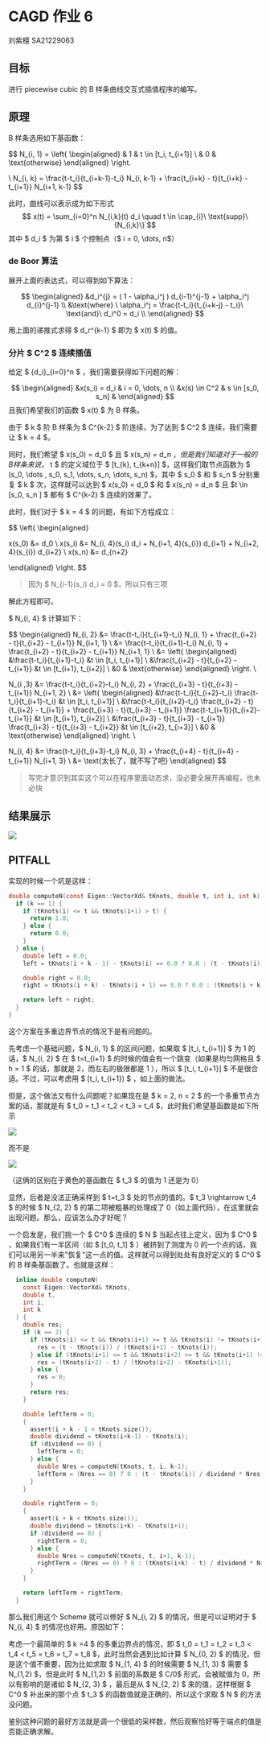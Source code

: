 # CAGD 作业 6

刘紫檀 SA21229063

## 目标

进行 piecewise cubic 的 B 样条曲线交互式插值程序的编写。

## 原理

B 样条选用如下基函数：

$$
N_{i, 1} = \left\{ 
\begin{aligned}
& 1 & t \in [t_i, t_{i+1}] \\
& 0 & \text{otherwise}
\end{aligned}
\right.

\\
N_{i, k} = \frac{t-t_i}{t_{i+k-1}-t_i} N_{i, k-1} + \frac{t_{i+k} - t}{t_{i+k} - t_{i+1}} N_{i+1, k-1}
$$

此时，曲线可以表示成为如下形式
$$
x(t) = \sum_{i=0}^n N_{i,k}(t) d_i \quad t \in \cap_{i}\ \text{supp}\{N_{i,k}\}
$$
其中 $ d_i $ 为第 $ i $ 个控制点（$ i = 0, \dots, n$）

### de Boor 算法

展开上面的表达式，可以得到如下算法：

$$
\begin{aligned}
&d_i^{j} = ( 1 - \alpha_i^j ) d_{i-1}^{j-1} + \alpha_i^j d_{i}^{j-1} \\
&\text{where} \ \alpha_i^j = \frac{t-t_i}{t_{i+k-j} - t_i}\ \text{and}\ d_i^0 = d_i \\
\end{aligned}
$$

用上面的递推式求得 $ d_r^{k-1} $ 即为 $ x(t) $ 的值。

### 分片 $ C^2 $ 连续插值

给定 $ \{d_i\}_{i=0}^n $ ，我们需要获得如下问题的解：

$$
\begin{aligned}
&x(s_i) = d_i & i = 0, \dots, n \\
&x(s) \in C^2 & s \in [s_0, s_n]
&
\end{aligned}
$$
且我们希望我们的函数 $ x(t) $ 为 B 样条。

由于 $ k $ 阶 B 样条为 $ C^{k-2} $ 阶连续，为了达到 $ C^2 $ 连续，我们需要让 $ k = 4 $。

同时，我们希望 $ x(s_0) = d_0 $ 且 $ x(s_n) = d_n $，但是我们知道对于一般的 B 样条来说，$ t $ 的定义域位于 $ [t_{k}, t_{k+n}] $，这样我们取节点函数为 $ (s_0, \dots , s_0, s_1, \dots, s_n, \dots, s_n) $，其中 $ s_0 $ 和 $ s_n $ 分别重复 $ k $ 次，这样就可以达到 $ x(s_0) = d_0 $ 和 $ x(s_n) = d_n $ 且 $t \in [s_0, s_n ] $ 都有 $ C^{k-2} $ 连续的效果了。

此时，我们对于 $ k = 4 $ 的问题，有如下方程成立：

$$
\left\{
\begin{aligned}

x(s_0) &= d_0 \\
x(s_i) &= N_{i, 4}(s_i) d_i + N_{i+1, 4}(s_{i}) d_{i+1} + N_{i+2, 4}(s_{i}) d_{i+2} \\
x(s_n) &= d_{n+2}

\end{aligned}
\right.
$$
> 因为 $ N_{i-1}(s_i) d_i = 0 $，所以只有三项

解此方程即可。

$ N_{i, 4} $ 计算如下：

$$
\begin{aligned}
N_{i, 2} &= \frac{t-t_i}{t_{i+1}-t_i} N_{i, 1} + \frac{t_{i+2} - t}{t_{i+2} - t_{i+1}} N_{i+1, 1} \\
&= \frac{t-t_i}{t_{i+1}-t_i} N_{i, 1} + \frac{t_{i+2} - t}{t_{i+2} - t_{i+1}} N_{i+1, 1} \\
&= \left\{
\begin{aligned}
&\frac{t-t_i}{t_{i+1}-t_i} &t \in [t_i, t_{i+1}] \\
&\frac{t_{i+2} - t}{t_{i+2} - t_{i+1}} &t \in [t_{i+1}, t_{i+2}] \\
&0 & \text{otherwise}
\end{aligned}
\right.
\\

N_{i ,3} &= \frac{t-t_i}{t_{i+2}-t_i} N_{i, 2} + \frac{t_{i+3} - t}{t_{i+3} - t_{i+1}} N_{i+1, 2} \\
&= \left\{
\begin{aligned}
&\frac{t-t_i}{t_{i+2}-t_i} \frac{t-t_i}{t_{i+1}-t_i} &t \in [t_i, t_{i+1}] \\
&\frac{t-t_i}{t_{i+2}-t_i} \frac{t_{i+2} - t}{t_{i+2} - t_{i+1}} + \frac{t_{i+3} - t}{t_{i+3} - t_{i+1}} \frac{t-t_{i+1}}{t_{i+2}-t_{i+1}} &t \in [t_{i+1}, t_{i+2}] \\
&\frac{t_{i+3} - t}{t_{i+3} - t_{i+1}} \frac{t_{i+3} - t}{t_{i+3} - t_{i+2}} &t \in [t_{i+2}, t_{i+3}] \\
&0 & \text{otherwise}
\end{aligned}
\right.
\\

N_{i, 4} &= \frac{t-t_i}{t_{i+3}-t_i} N_{i, 3} + \frac{t_{i+4} - t}{t_{i+4} - t_{i+1}} N_{i+1, 3} \\
&= \text{太长了，就不写了吧}
\end{aligned}
$$

> 写完才意识到其实这个可以在程序里面动态求，没必要全展开再编程，也未必快

## 结果展示

![](Homework6.assets/hw_ex1.png)

## PITFALL

实现的时候一个坑是这样：

```c
double computeN(const Eigen::VectorXd& tKnots, double t, int i, int k) {
  if (k == 1) {
    if (tKnots(i) <= t && tKnots(i+1) > t) {
      return 1.0;
    } else {
      return 0.0;
    }
  } else {
    double left = 0.0;
	left = tKnots(i + k - 1) - tKnots(i) == 0.0 ? 0.0 : (t - tKnots(i)) / (tKnots(i + k - 1) - tKnots(i)) * computeN(tKnots, t, i, k - 1);

	double right = 0.0;
	right = tKnots(i + k) - tKnots(i + 1) == 0.0 ? 0.0 : (tKnots(i + k) - t) / (tKnots(i + k) - tKnots(i + 1)) * computeN(tKnots, t, i + 1, k - 1);

	return left + right;
  }
}
```

这个方案在多重边界节点的情况下是有问题的。

先考虑一个基础问题，$ N_{i, 1} $ 的区间问题，如果取 $ [t_i, t_{i+1}] $ 为 1 的话，$ N_{i, 2} $ 在 $ t=t_{i+1} $ 的时候的值会有一个跳变（如果是均匀网格且 $ h = 1 $ 的话，那就是 2，而左右的极限都是 1 ），所以 $ [t_i, t_{i+1}] $ 不是很合适。不过，可以考虑用  $ [t_i, t_{i+1}) $ ，如上面的做法。

但是，这个做法又有什么问题呢？如果现在是 $ k = 2, n = 2 $ 的一个多重节点方案的话，那就是有 $ t_0 = t_1 < t_2 < t_3 = t_4 $，此时我们希望基函数是如下所示

![](Homework6.assets/correct_situ.png)

而不是

![](Homework6.assets/wrong_situ.png)

（这俩的区别在于黄色的基函数在 $ t_3 $ 的值为 1 还是为 0）

显然，后者是没法正确采样到 $ t=t_3 $ 处的节点的值的。$ t_3 \rightarrow t_4 $ 的时候 $ N_{2, 2} $ 的第二项被粗暴的处理成了 0（如上面代码），在这里就会出现问题。那么，应该怎么办才好呢？

一个启发是，我们挑一个 $ C^0 $ 连续的 $ N $ 当起点往上定义，因为 $ C^0 $ ，如果我们有一半区间（如 $ [t_0, t_1] $ ）被挤到了测度为 0 的一个点的话，我们可以用另一半来"恢复"这一点的值。这样就可以得到处处有良好定义的 $ C^0 $ 的 B 样条基函数了。也就是这样：

```c
  inline double computeN(
    const Eigen::VectorXd& tKnots,
    double t,
    int i,
    int k
  ) {
    double res;
    if (k == 2) {
      if (tKnots(i) <= t && tKnots(i+1) >= t && tKnots(i) != tKnots(i+1)) {
        res = (t - tKnots(i)) / (tKnots(i+1) - tKnots(i));
      } else if (tKnots(i+1) <= t && tKnots(i+2) >= t && tKnots(i+1) != tKnots(i+2)) {
        res = (tKnots(i+2) - t) / (tKnots(i+2) - tKnots(i+1));
      } else {
        res = 0;
      }
      return res;
    }

    double leftTerm = 0;
    {
      assert(i + k - 1 < tKnots.size());
      double dividend = tKnots(i+k-1) - tKnots(i);
      if (dividend == 0) {
        leftTerm = 0;
      } else {
        double Nres = computeN(tKnots, t, i, k-1);
        leftTerm = (Nres == 0) ? 0 : (t - tKnots(i)) / dividend * Nres;
      }
    }

    double rightTerm = 0;
    {
      assert(i + k < tKnots.size());
      double dividend = tKnots(i+k) - tKnots(i+1);
      if (dividend == 0) {
        rightTerm = 0;
      } else {
        double Nres = computeN(tKnots, t, i+1, k-1);
        rightTerm = (Nres == 0) ? 0 : (tKnots(i+k) - t) / dividend * Nres;
      }
    }

    return leftTerm + rightTerm;
  }
```

那么我们用这个 Scheme 就可以修好 $ N_{i, 2} $ 的情况，但是可以证明对于 $ N_{i, 4} $ 的情况也好用。原因如下：

考虑一个最简单的 $ k =4 $ 的多重边界点的情况，即 $ t_0 = t_1 = t_2 = t_3 < t_4 < t_5 = t_6 = t_7 = t_8 $，此时当然会遇到比如计算 $ N_{0, 2} $ 的情况，但是这个值不重要，因为比如求取 $ N_{1, 4} $ 的时候需要 $ N_{1, 3} $ 需要 $ N_{1,2} $，但是此时 $ N_{1,2} $ 前面的系数是 $ C/0$ 形式，会被赋值为 0，所以有影响的是诸如 $ N_{2, 3} $ ，最后是从 $ N_{2, 2} $ 来的值，这样根据 $ C^0 $ 补出来的那个点 $ t_3 $ 的函数值就是正确的，所以这个求取 $ N $ 的方法没问题。

鉴别这种问题的最好方法就是调一个很低的采样数，然后观察恰好等于端点的值是否能正确求解。

